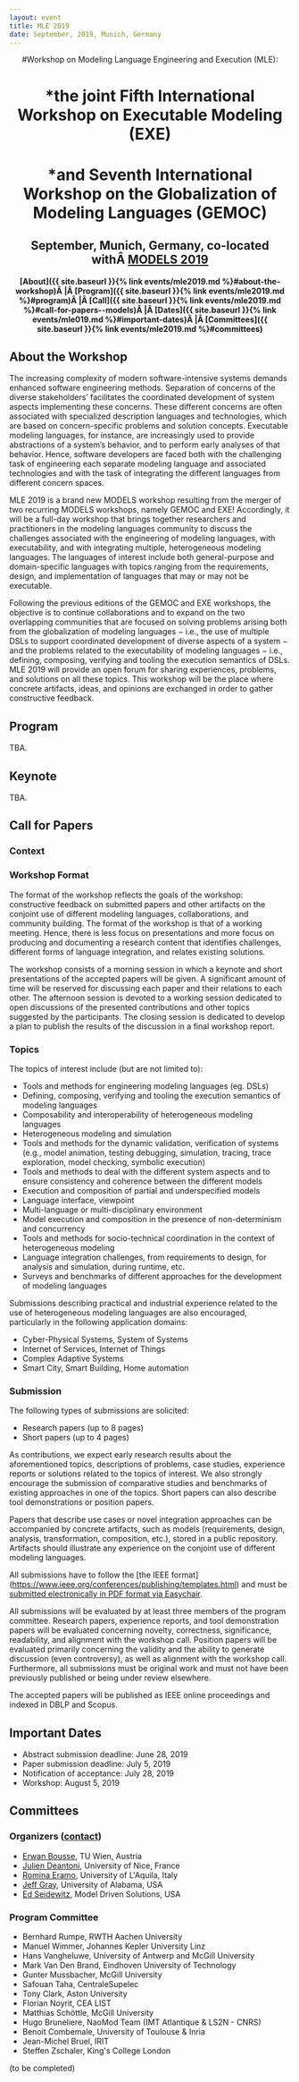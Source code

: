 ```yaml
---
layout: event
title: MLE 2019
date: September, 2019, Munich, Germany
---
```


<style type="text/css">
  ul li ul {
    margin-top: 0;
  }
</style>

<div style="text-align: center;" markdown="1">


#Workshop on Modeling Language Engineering and Execution (MLE): 

# *the joint Fifth International Workshop on Executable Modeling (EXE) 

# *and Seventh International Workshop on the Globalization of Modeling Languages (GEMOC)

## September, Munich, Germany, co-located withÂ [MODELS 2019](http://www.modelsconference.org/)

<strong>[About]({{ site.baseurl }}{% link events/mle2019.md %}#about-the-workshop)Â |Â [Program]({{ site.baseurl }}{% link events/mle2019.md %}#program)Â |Â [Call]({{ site.baseurl }}{% link events/mle2019.md %}#call-for-papers--models)Â |Â [Dates]({{ site.baseurl }}{% link events/mle019.md %}#important-dates)Â |Â [Committees]({{ site.baseurl }}{% link events/mle2019.md %}#committees)</strong>


</div>


## About the Workshop

The increasing complexity of modern software-intensive systems demands enhanced software engineering methods. Separation of concerns of the diverse stakeholders’ facilitates the coordinated development of system aspects implementing these concerns. These different concerns are often associated with specialized description languages and technologies, which are based on concern-specific problems and solution concepts. Executable modeling languages, for instance, are increasingly used to provide abstractions of a system’s behavior, and to perform early analyses of that behavior. Hence, software developers are faced both with the challenging task of engineering each separate modeling language and associated technologies and with the task of integrating the different languages from different concern spaces.

MLE 2019 is a brand new MODELS workshop resulting from the merger of two recurring MODELS workshops, namely GEMOC and EXE! Accordingly, it will be a full-day workshop that brings together researchers and practitioners in the modeling languages community to discuss the challenges associated with the engineering of modeling languages, with executability, and with integrating multiple, heterogeneous modeling languages. The languages of interest include both general-purpose and domain-specific languages with topics ranging from the requirements, design, and implementation of languages that may or may not be executable. 

Following the previous editions of the GEMOC and EXE workshops, the objective is to continue collaborations and to expand on the two overlapping communities that are focused on solving problems arising both from the globalization of modeling languages − i.e., the use of multiple DSLs to support coordinated development of diverse aspects of a system − and the problems related to the executability of modeling languages  − i.e., defining, composing, verifying and tooling the execution semantics of DSLs. MLE 2019 will provide an open forum for sharing experiences, problems, and solutions on all these topics. This workshop will be the place where concrete artifacts, ideas, and opinions are exchanged in order to gather constructive feedback.




## Program

TBA.

<!--
### Session 1 (9:00â€“10:30)

* **09:00â€“09:15** Opening
* **09:15â€“10:30** [Keynote by XXX](#keynote) [[abstract](/pub/201909XX-GEMOC19/ToAppear.pdf), [slides](/pub/201909XX-GEMOC19/xxx.pdf)]

### Coffee break (10:30â€“11:00)

### Session 2 (10:30â€“12:30)

* **11:00â€“12:30** Paper presentations #1

### Lunch break (12:30â€“14:00)

### Session 3 (14:00â€“15:30)

* **14:00â€“15:00** Paper presentations #2
	
* **15:00â€“15:30** Collaborative Organization of the discussion

### Coffee break (15:30â€“16:00)

### Session 4 (16:00â€“17:30)

* **16:00â€“17:30** Discussion
-->

## Keynote

TBA.

<!--The keynote will be given by [XXX](xxx).

**Title:** *"TBA"*

<div class="panel-group">
  			<div class="panel panel-default">
    			<div class="panel-heading">
      				<h3 class="panel-title">
				<a title="expand panel to show all stable versions" data-toggle="collapse" href="#allstablepackages">Abstract	 <i class="fa fa-expand"></i></a><small><i>(click to expand)</i></small></h3>
				</div>
		  		<div id="allstablepackages" class="panel-collapse collapse">
		  			<div class="panel-body">




TBA


		  			</div>

				</div>
			</div>
		</div>-->


## Call for Papers

### Context 


### Workshop Format

The format of the workshop reflects the goals of the workshop: constructive feedback on submitted papers and other artifacts on the conjoint use of different modeling languages, collaborations, and community building. The format of the workshop is that of a working meeting. Hence, there is less focus on presentations and more focus on producing and documenting a research content that identifies challenges, different forms of language integration, and relates existing solutions.

The workshop consists of a morning session in which a keynote and short presentations of the accepted papers will be given. A significant amount of time will be reserved for discussing each paper and their relations to each other. The afternoon session is devoted to a working session dedicated to open discussions of the presented contributions and other topics suggested by the participants. The closing session is dedicated to develop a plan to publish the results of the discussion in a final workshop report.


### Topics

The topics of interest include (but are not limited to):

-  Tools and methods for engineering modeling languages (eg. DSLs)
-  Defining, composing, verifying and tooling the execution semantics of modeling languages
-  Composability and interoperability of heterogeneous modeling languages
-  Heterogeneous modeling and simulation
-  Tools and methods for the dynamic validation, verification of systems (e.g., model animation, testing debugging, simulation, tracing, trace exploration, model checking, symbolic execution)
-  Tools and methods to deal with the different system aspects and to ensure consistency and coherence between the different models
-  Execution and composition of partial and underspecified models
-  Language interface, viewpoint
-  Multi-language or multi-disciplinary environment
-  Model execution and composition in the presence of non-determinism and concurrency
-  Tools and methods for socio-technical coordination in the context of heterogeneous modeling
-  Language integration challenges, from requirements to design, for analysis and simulation, during runtime, etc.
-  Surveys and benchmarks of different approaches for the development of modeling languages


Submissions describing practical and industrial experience related to the use of heterogeneous modeling languages are also encouraged, particularly in the following application domains:

-  Cyber-Physical Systems, System of Systems
-  Internet of Services, Internet of Things
-  Complex Adaptive Systems
-  Smart City, Smart Building, Home automation



### Submission

The following types of submissions are solicited:

- Research papers (up to 8 pages)
- Short papers (up to 4 pages)

As contributions, we expect early research results about the aforementioned topics, descriptions of problems, case studies, experience reports or solutions related to the topics of interest. We also strongly encourage the submission of comparative studies and benchmarks of existing approaches in one of the topics. Short papers can also describe tool demonstrations or position papers. 

Papers that describe use cases or novel integration approaches can be accompanied by concrete artifacts, such as models (requirements, design, analysis, transformation, composition, etc.), stored in a public repository. Artifacts should illustrate any experience on the conjoint use of different modeling languages.


All submissions have to follow the [the IEEE format] (https://www.ieee.org/conferences/publishing/templates.html) and must be [submitted electronically in PDF format via Easychair](https://easychair.org/my/conference?conf=mle2019). 

All submissions will be evaluated by at least three members of the program committee. Research papers, experience reports, and tool demonstration papers will be evaluated concerning novelty, correctness, significance, readability, and alignment with the workshop call. Position papers will be evaluated primarily concerning the validity and the ability to generate discussion (even controversy), as well as alignment with the workshop call. Furthermore, all submissions must be original work and must not have been previously published or being under review elsewhere.

The accepted papers will be published as IEEE online proceedings and indexed in DBLP and Scopus.


## Important Dates

- Abstract submission deadline: June 28, 2019
- Paper submission deadline: July 5, 2019
- Notification of acceptance: July 28, 2019
- Workshop: August 5, 2019


## Committees

### Organizers ([contact](mailto:mle2019@easychair.org))

- [Erwan Bousse](https://www.big.tuwien.ac.at/people/ebousse/), TU Wien, Austria
- [Julien Deantoni](http://i3s.unice.fr/~deantoni), University of Nice, France
- [Romina Eramo](http://people.disim.univaq.it/romina.eramo/), University of L'Aquila, Italy
- [Jeff Gray](http://gray.cs.ua.edu/), University of Alabama, USA
- [Ed Seidewitz](https://www.linkedin.com/in/seidewitz), Model Driven Solutions, USA


### Program Committee

- Bernhard Rumpe, RWTH Aachen University	
- Manuel Wimmer, Johannes Kepler University Linz	
- Hans Vangheluwe, University of Antwerp and McGill University	
- Mark Van Den Brand, Eindhoven University of Technology	
- Gunter Mussbacher, McGill University	
- Safouan Taha, CentraleSupelec	
- Tony	Clark, 	Aston University	
- Florian Noyrit, CEA LIST	
- Matthias Schöttle, McGill University	
- Hugo	Bruneliere, NaoMod Team (IMT Atlantique & LS2N - CNRS)
- Benoit Combemale, University of Toulouse & Inria	
- Jean-Michel Bruel, IRIT
- Steffen Zschaler, King's College London
	
(to be completed)




